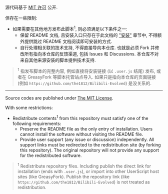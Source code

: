 源代码基于 [MIT 许可](https://mit-license.org/) 公开.

但存在一些限制:
- 如果需要在其他地方发布此脚本<sup>1</sup>, 则必须满足以下条件之一:
  - 保留 README 文档, 且安装入口只存在于此文档的 ["安装"](#安装) 章节中, 不得额外提供跳过 README 文档阅读即可安装的方式.
  - 自行处理相关联的技术支持, 不得直接导向本仓库. 也就是必须 Fork 并修改所有指向本仓库的反馈渠道, 包括 Issues 和 Discussions. 本仓库不对来自其他来源安装的脚本提供技术支持.

> <sup>1</sup> 指发布脚本的完整内容, 例如直接将安装链接 (以 `.user.js` 结尾) 发布, 或者在 GreasyFork 等脚本托管站点导入. 如果只是指向本仓库的页面链接 (例如 `https://github.com/the1812/Bilibili-Evolved`) 是没关系的.

----

Source codes are published under [The MIT License](https://mit-license.org/).

With some restrictions:
- Redistribute contents<sup>1</sup> from this repository must satisfy one of the following requirements:
  - Preserve the README file as the only entry of installation. Users cannot install the software without visiting the README file.
  - Provide user support (any issue or discussion) independently. All support links must be redirected to the redistribution site (by forking this repository). The original repository will not provide any support for the redistributed software.

> <sup>1</sup> Redistribute repository files. Including publish the direct link for installation (ends with `.user.js`), or import into other UserScript host sites (like GreasyFork). Publish the repository link (like `https://github.com/the1812/Bilibili-Evolved`) is not treated as redistribution.
